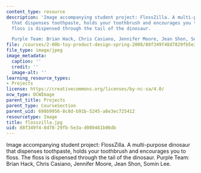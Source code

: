 ```yaml
---
content_type: resource
description: 'Image accompanying student project: FlossZilla. A multi-purpose dinosaur
  that dispenses toothpaste, holds your toothbrush and encourages you to floss. The
  floss is dispensed through the tail of the dinosaur.

  Purple Team: Brian Hack, Chris Casiano, Jennifer Moore, Jean Shon, Somin Lee.'
file: /courses/2-00b-toy-product-design-spring-2008/88f349f48d7829fb5e3ad089461b06db_flosszilla.jpg
file_type: image/jpeg
image_metadata:
  caption: ''
  credit: ''
  image-alt: ''
learning_resource_types:
- Projects
license: https://creativecommons.org/licenses/by-nc-sa/4.0/
ocw_type: OCWImage
parent_title: Projects
parent_type: CourseSection
parent_uid: 690b9956-8c8d-b91b-5245-a6e3ec725412
resourcetype: Image
title: flosszilla.jpg
uid: 88f349f4-8d78-29fb-5e3a-d089461b06db
---
```

Image accompanying student project: FlossZilla. A multi-purpose dinosaur that dispenses toothpaste, holds your toothbrush and encourages you to floss. The floss is dispensed through the tail of the dinosaur.
Purple Team: Brian Hack, Chris Casiano, Jennifer Moore, Jean Shon, Somin Lee.